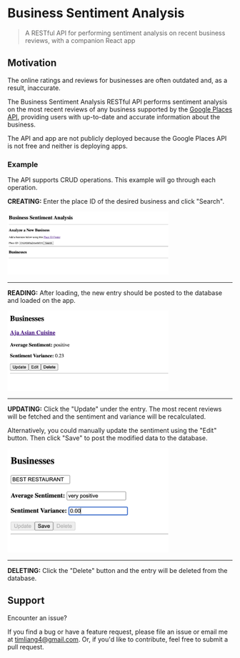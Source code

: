 # Business Sentiment Analysis

>A RESTful API for performing sentiment analysis on recent business reviews, with a companion React app

## Motivation

The online ratings and reviews for businesses are often outdated and, as a result, inaccurate.

The Business Sentiment Analysis RESTful API performs sentiment analysis on the most recent reviews of any business supported by the [Google Places API](https://developers.google.com/maps/documentation/places/web-service/overview), providing users with up-to-date and accurate information about the business.

The API and app are not publicly deployed because the Google Places API is not free and neither is deploying apps.

### Example

The API supports CRUD operations. This example will go through each operation.

**CREATING:** Enter the place ID of the desired business and click "Search".

<img src="images/creating.png" width=360>

---

**READING:** After loading, the new entry should be posted to the database and loaded on the app.

<img src="images/reading.png" width=360>

---

**UPDATING:** Click the "Update" under the entry. The most recent reviews will be fetched and the sentiment and variance will be recalculated.

Alternatively, you could manually update the sentiment using the "Edit" button. Then click "Save" to post the modified data to the database.

<img src="images/editing.png" width=360>

---

**DELETING:** Click the "Delete" button and the entry will be deleted from the database.

## Support

Encounter an issue?

If you find a bug or have a feature request, please file an issue or email me at timliang4@gmail.com. Or, if you'd like to contribute, feel free to submit a pull request.
